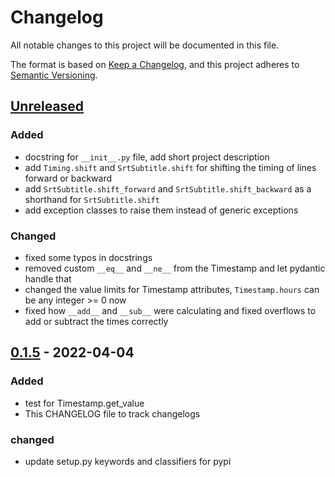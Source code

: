 # Changelog
All notable changes to this project will be documented in this file.

The format is based on [Keep a Changelog](https://keepachangelog.com/en/1.0.0/),
and this project adheres to [Semantic Versioning](https://semver.org/spec/v2.0.0.html).

## [Unreleased]
### Added
- docstring for `__init__.py` file, add short project description
- add `Timing.shift` and `SrtSubtitle.shift` for shifting the timing of lines forward or backward
- add `SrtSubtitle.shift_forward` and `SrtSubtitle.shift_backward` as a shorthand for `SrtSubtitle.shift`
- add exception classes to raise them instead of generic exceptions
### Changed
- fixed some typos in docstrings
- removed custom `__eq__` and `__ne__` from the Timestamp and let pydantic handle that
- changed the value limits for Timestamp attributes, `Timestamp.hours` can be any integer >= 0 now
- fixed how `__add__` and `__sub__` were calculating and fixed overflows to add or subtract the times correctly

## [0.1.5] - 2022-04-04
### Added
- test for Timestamp.get_value
- This CHANGELOG file to track changelogs

### changed
- update setup.py keywords and classifiers for pypi


[Unreleased]: https://github.com/sina-e/PyTitle/compare/v0.1.5...HEAD
[0.1.5]: https://github.com/sina-e/PyTitle/compare/v0.1.4...v.0.1.5